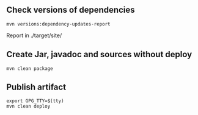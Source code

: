 Check versions of dependencies
---
    mvn versions:dependency-updates-report
    
Report in ./target/site/
    
    
Create Jar, javadoc and sources without deploy
---
    mvn clean package


Publish artifact
---
    export GPG_TTY=$(tty)
    mvn clean deploy
